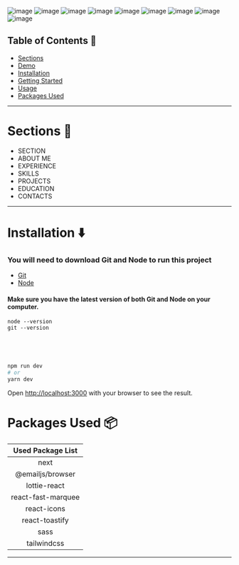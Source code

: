 
![image](https://github.com/user-attachments/assets/50ba6df3-1f2d-4c7c-a9a2-150fb202335d)
![image](https://github.com/user-attachments/assets/95583d15-9acb-4d2e-bb8f-06de52f8e780)
![image](https://github.com/user-attachments/assets/a7c3c16b-6d8f-42cc-9a9c-bba9a8b2c602)
![image](https://github.com/user-attachments/assets/7e290e47-16d2-4365-a014-8fef34cb8e7d)
![image](https://github.com/user-attachments/assets/a59b09fb-6dac-4ef4-8479-6ecfb61dfd4a)
![image](https://github.com/user-attachments/assets/c73beebd-7917-46fa-b5da-422cf185ed31)
![image](https://github.com/user-attachments/assets/01e15f0e-cffe-4f78-b844-6edf2a11f5f6)
![image](https://github.com/user-attachments/assets/38794185-62c0-4bfd-826b-ed8eab280755)
![image](https://github.com/user-attachments/assets/3006032b-77e5-4c9f-af78-e557759269ab)



## Table of Contents :scroll:

- [Sections](#sections-bookmark)
- [Demo](#demo-movie_camera)
- [Installation](#installation-arrow_down)
- [Getting Started](#getting-started-dart)
- [Usage](#usage-joystick)
- [Packages Used](#packages-used-package)

---

# Sections :bookmark:

- SECTION
- ABOUT ME
- EXPERIENCE
- SKILLS
- PROJECTS
- EDUCATION
- CONTACTS

---

# Installation :arrow_down:

### You will need to download Git and Node to run this project

- [Git](https://git-scm.com/downloads)
- [Node](https://nodejs.org/en/download/)

#### Make sure you have the latest version of both Git and Node on your computer.

```
node --version
git --version
```

## <br />


```bash
npm run dev
# or
yarn dev
```

Open [http://localhost:3000](http://localhost:3000) with your browser to see the result.



# Packages Used :package:

| Used Package List  |
| :----------------: |
|        next        |
|  @emailjs/browser  |
|    lottie-react    |
| react-fast-marquee |
|    react-icons     |
|   react-toastify   |
|        sass        |
|    tailwindcss     |

---
